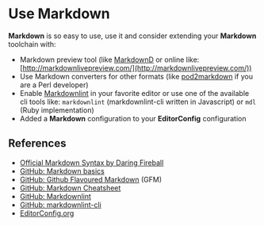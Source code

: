 # Use Markdown

**Markdown** is so easy to use, use it and consider extending your **Markdown** toolchain with:

- Markdown preview tool (like [MarkdownD](https://itunes.apple.com/dk/app/markdownd-best-markdown-editor/id975071094?mt=12) or online like: [http://markdownlivepreview.com/](http://markdownlivepreview.com/))
- Use Markdown converters for other formats (like [pod2markdown](https://metacpan.org/source/RWSTAUNER/Pod-Markdown-2.000/bin/pod2markdown) if you are a Perl developer)
- Enable [Markdownlint](https://github.com/markdownlint/markdownlint) in your favorite editor or use one of the available cli tools like: `markdownlint` (markdownlint-cli written in Javascript) or `mdl` (Ruby implementation)
- Added a **Markdown** configuration to your **EditorConfig** configuration

## References

- [Official Markdown Syntax by Daring Fireball](http://daringfireball.net/projects/markdown/syntax)
- [GitHub: Markdown basics](https://help.github.com/articles/markdown-basics)
- [GitHub: Github Flavoured Markdown](https://help.github.com/articles/github-flavored-markdown) (GFM)
- [GitHub: Markdown Cheatsheet](https://github.com/adam-p/markdown-here/wiki/Markdown-Cheatsheet)
- [GitHub: Markdownlint](https://github.com/markdownlint/markdownlint)
- [GitHub: markdownlint-cli](https://github.com/igorshubovych/markdownlint-cli)
- [EditorConfig.org](https://editorconfig.org/)

